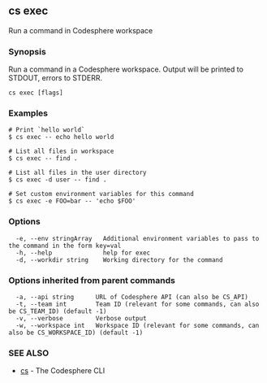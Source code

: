 ## cs exec

Run a command in Codesphere workspace

### Synopsis

Run a command in a Codesphere workspace.
Output will be printed to STDOUT, errors to STDERR.

```
cs exec [flags]
```

### Examples

```
# Print `hello world`
$ cs exec -- echo hello world

# List all files in workspace
$ cs exec -- find .

# List all files in the user directory
$ cs exec -d user -- find .

# Set custom environment variables for this command
$ cs exec -e FOO=bar -- 'echo $FOO'
```

### Options

```
  -e, --env stringArray   Additional environment variables to pass to the command in the form key=val
  -h, --help              help for exec
  -d, --workdir string    Working directory for the command
```

### Options inherited from parent commands

```
  -a, --api string      URL of Codesphere API (can also be CS_API)
  -t, --team int        Team ID (relevant for some commands, can also be CS_TEAM_ID) (default -1)
  -v, --verbose         Verbose output
  -w, --workspace int   Workspace ID (relevant for some commands, can also be CS_WORKSPACE_ID) (default -1)
```

### SEE ALSO

* [cs](cs.md)	 - The Codesphere CLI

